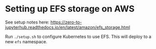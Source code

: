 Setting up EFS storage on AWS
=============================

See setup notes here: https://zero-to-jupyterhub.readthedocs.io/en/latest/amazon/efs_storage.html

Run `./setup.sh` to configure Kubernetes to use EFS. This will deploy to a new `efs` namespace.
